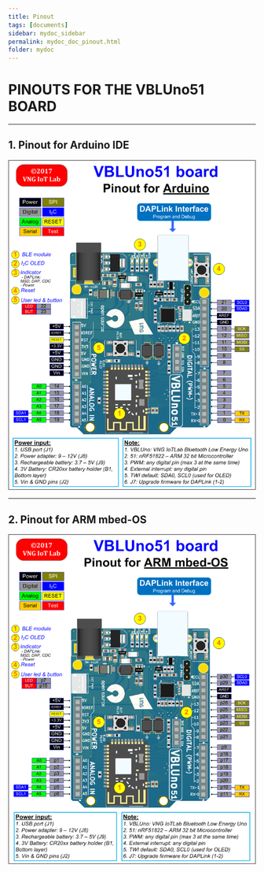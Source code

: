 ```yaml
---
title: Pinout
tags: [documents]
sidebar: mydoc_sidebar
permalink: mydoc_doc_pinout.html
folder: mydoc
---
```


# PINOUTS FOR THE VBLUno51 BOARD

***
## 1. Pinout for Arduino IDE
![](images/pinout/VBLUno2_Arduino_Pinout.png) 

***
## 2. Pinout for ARM mbed-OS
![](images/pinout/VBLUno2_mbed_Pinout.png) 